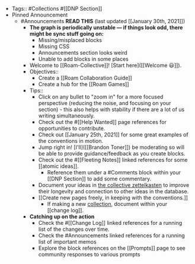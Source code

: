 - Tags:: #Collections #[[DNP Section]]
- Pinned Announcement
    - #Announcements **READ THIS** (last updated [[January 30th, 2021]])
        - **The graph is periodically unstable — if things look odd, there might be sync stuff going on:** 
            - Missing/misplaced blocks
            - Missing CSS
            - Announcements section looks weird
            - Unable to add blocks in some places
        - Welcome to [[Roam-Collective]]! [Start here]([[Welcome 😃]]). 
        - Objectives:: 
            - Create a [[Roam Collaboration Guide]]
            - Create a hub for the [[Roam Games]]
        - Tips:: 
            - Click on any bullet to "zoom in" for a more focused perspective (reducing the noise, and focusing on your section) - this also helps with stability if there are a lot of us writing simultaneously.
            - Check out the #[[Help Wanted]] page references for opportunities to contribute.
            - Check out [[January 25th, 2021]] for some great examples of the conventions in motion.
            - Jump right in! [I'll]([[Brandon Toner]]) be moderating so will be able to provide guidance/feedback as you create blocks.
            - Check out the #[[Fleeting Notes]] linked references for some [[atomic ideas]].
                - Reference them under a #Comments block within your [[DNP Section]] to add some commentary.
            - Document your ideas in [the collective zettelkasten]([[zettelkasten]]) to improve their longevity and connection to other ideas in the database.
            - [[Create new pages freely, in keeping with the conventions.]] 
                - If making a new [collection]([[collections]]), document within your [[change log]].
        - **Catching up on the action**
            - Check the #[[Change Log]] linked references for a running list of the changes over time.
            - Check the #Announcements linked references for a running list of important memos
            - Explore the block references on the [[Prompts]] page to see community responses to various prompts
